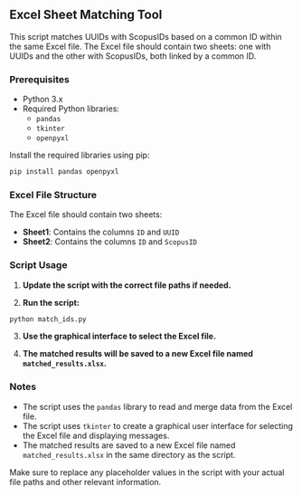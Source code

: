 ## Excel Sheet Matching Tool

This script matches UUIDs with ScopusIDs based on a common ID within the same Excel file. The Excel file should contain two sheets: one with UUIDs and the other with ScopusIDs, both linked by a common ID.

### Prerequisites

- Python 3.x
- Required Python libraries:
  - `pandas`
  - `tkinter`
  - `openpyxl`

Install the required libraries using pip:

```sh
pip install pandas openpyxl
```

### Excel File Structure

The Excel file should contain two sheets:

- **Sheet1**: Contains the columns `ID` and `UUID`
- **Sheet2**: Contains the columns `ID` and `ScopusID`

### Script Usage

1. **Update the script with the correct file paths if needed.**

2. **Run the script:**

```sh
python match_ids.py
```

3. **Use the graphical interface to select the Excel file.**

4. **The matched results will be saved to a new Excel file named `matched_results.xlsx`.**


### Notes

- The script uses the `pandas` library to read and merge data from the Excel file.
- The script uses `tkinter` to create a graphical user interface for selecting the Excel file and displaying messages.
- The matched results are saved to a new Excel file named `matched_results.xlsx` in the same directory as the script.

Make sure to replace any placeholder values in the script with your actual file paths and other relevant information.
